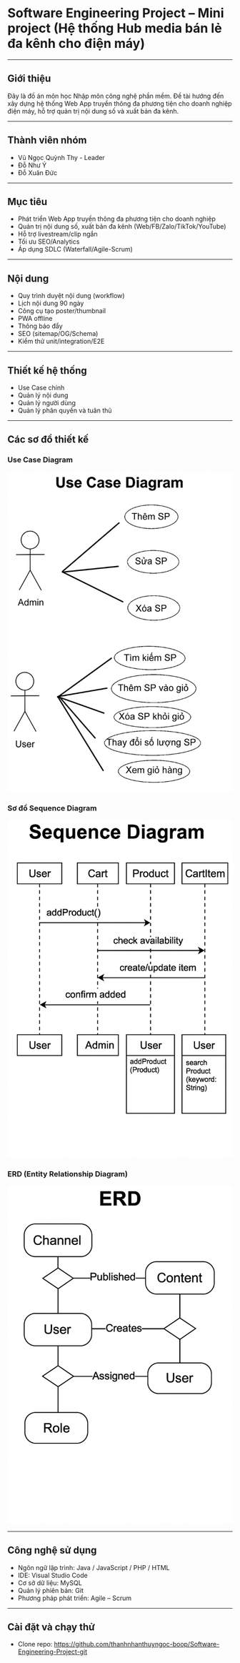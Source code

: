 #  Software Engineering Project – Mini project (Hệ thống Hub media bán lẻ đa kênh cho điện máy)

---

##  Giới thiệu
Đây là đồ án môn học Nhập môn công nghệ phần mềm. Đề tài hướng đến xây dựng hệ thống Web App truyền thông đa phương tiện cho doanh nghiệp điện máy, hỗ trợ quản trị nội dung số và xuất bản đa kênh.

---

##  Thành viên nhóm
- Vũ Ngọc Quỳnh Thy - Leader 
- Đỗ Như Ý
- Đỗ Xuân Đức

---

##  Mục tiêu
- Phát triển Web App truyền thông đa phương tiện cho doanh nghiệp 
- Quản trị nội dung số, xuất bản đa kênh (Web/FB/Zalo/TikTok/YouTube) 
- Hỗ trợ livestream/clip ngắn
- Tối ưu SEO/Analytics
- Áp dụng SDLC (Waterfall/Agile-Scrum)
---

##  Nội dung
- Quy trình duyệt nội dung (workflow) 
- Lịch nội dung 90 ngày
- Công cụ tạo poster/thumbnail
- PWA offline
- Thông báo đẩy
- SEO (sitemap/OG/Schema)
- Kiểm thử unit/integration/E2E

---

##  Thiết kế hệ thống
- Use Case chính  
- Quản lý nội dung  
- Quản lý người dùng  
- Quản lý phân quyền và tuân thủ

---

##  Các sơ đồ thiết kế
### Use Case Diagram
![Sơ đồ Use Case Diagram](usecase.png)

###  Sơ đồ Sequence Diagram
![Sơ đồ Sequence Diagram](sequence.png)

### ERD (Entity Relationship Diagram)
![Sơ đồ ERD (Entity Relationship Diagram)](erd.png)


---

##  Công nghệ sử dụng
- Ngôn ngữ lập trình: Java / JavaScript / PHP / HTML  
- IDE: Visual Studio Code  
- Cơ sở dữ liệu: MySQL  
- Quản lý phiên bản: Git  
- Phương pháp phát triển: Agile – Scrum

---

##  Cài đặt và chạy thử
- Clone repo: https://github.com/thanhnhanthuyngoc-boop/Software-Engineering-Project-git
